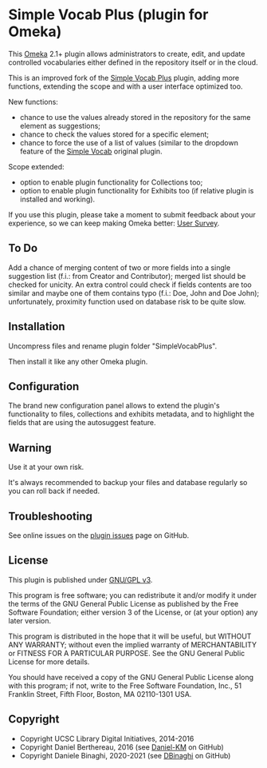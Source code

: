 Simple Vocab Plus (plugin for Omeka)
====================================

This [Omeka] 2.1+ plugin allows administrators to create, edit, and update 
controlled vocabularies either defined in the repository itself or in the cloud. 

This is an improved fork of the [Simple Vocab Plus] plugin, adding more functions, extending the scope 
and with a user interface optimized too.

New functions: 
- chance to use the values already stored in the repository for the same element as
suggestions;
- chance to check the values stored for a specific element;
- chance to force the use of a list of values (similar to the dropdown feature of the
[Simple Vocab] original plugin.

Scope extended:
- option to enable plugin functionality for Collections too;
- option to enable plugin functionality for Exhibits too (if relative plugin is installed and working).

If you use this plugin, please take a moment to submit feedback about your experience, so we can keep making Omeka better: [User Survey].


To Do
------------

Add a chance of merging content of two or more fields into a single suggestion list (f.i.: from Creator and Contributor); merged list should be checked for unicity.
An extra control could check if fields contents are too similar and maybe one of them contains typo (f.i.: Doe, John and Doe John); unfortunately, proximity function used on database risk to be quite slow.


Installation
------------

Uncompress files and rename plugin folder "SimpleVocabPlus".

Then install it like any other Omeka plugin.


Configuration
-------------

The brand new configuration panel allows to extend the plugin's functionality to files, collections and exhibits metadata, and to highlight the fields that are using the autosuggest feature.


Warning
-------

Use it at your own risk.

It's always recommended to backup your files and database regularly so you can
roll back if needed.


Troubleshooting
---------------

See online issues on the [plugin issues] page on GitHub.


License
-------

This plugin is published under [GNU/GPL v3].

This program is free software; you can redistribute it and/or modify it under
the terms of the GNU General Public License as published by the Free Software
Foundation; either version 3 of the License, or (at your option) any later
version.

This program is distributed in the hope that it will be useful, but WITHOUT
ANY WARRANTY; without even the implied warranty of MERCHANTABILITY or FITNESS
FOR A PARTICULAR PURPOSE. See the GNU General Public License for more
details.

You should have received a copy of the GNU General Public License along with
this program; if not, write to the Free Software Foundation, Inc.,
51 Franklin Street, Fifth Floor, Boston, MA 02110-1301 USA.


Copyright
---------

* Copyright UCSC Library Digital Initiatives, 2014-2016
* Copyright Daniel Berthereau, 2016 (see [Daniel-KM] on GitHub)
* Copyright Daniele Binaghi, 2020-2021 (see [DBinaghi] on GitHub)


[Simple Vocab Plus]: https://github.com/UCSCLibrary/SimpleVocabPlus
[Simple Vocab]: https://github.com/omeka/plugin-SimpleVocab
[Omeka]: https://omeka.org
[User Survey]: https://docs.google.com/forms/d/17kHFdT-cx7K7ihrpGsSkCNytoHPDP7bc6OmavLbFe0w/viewform?usp=send_form
[plugin issues]: https://github.com/UCSCLibrary/SimpleVocabPlus/issues
[GNU/GPL v3]: https://www.gnu.org/licenses/gpl-3.0.html
[Daniel-KM]: https://github.com/Daniel-KM
[DBinaghi]: https://github.com/DBinaghi
